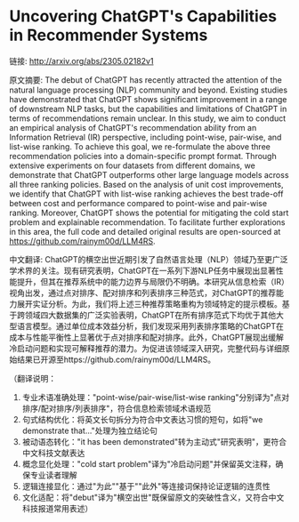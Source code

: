 # Uncovering ChatGPT's Capabilities in Recommender Systems

链接: http://arxiv.org/abs/2305.02182v1

原文摘要:
The debut of ChatGPT has recently attracted the attention of the natural
language processing (NLP) community and beyond. Existing studies have
demonstrated that ChatGPT shows significant improvement in a range of
downstream NLP tasks, but the capabilities and limitations of ChatGPT in terms
of recommendations remain unclear. In this study, we aim to conduct an
empirical analysis of ChatGPT's recommendation ability from an Information
Retrieval (IR) perspective, including point-wise, pair-wise, and list-wise
ranking. To achieve this goal, we re-formulate the above three recommendation
policies into a domain-specific prompt format. Through extensive experiments on
four datasets from different domains, we demonstrate that ChatGPT outperforms
other large language models across all three ranking policies. Based on the
analysis of unit cost improvements, we identify that ChatGPT with list-wise
ranking achieves the best trade-off between cost and performance compared to
point-wise and pair-wise ranking. Moreover, ChatGPT shows the potential for
mitigating the cold start problem and explainable recommendation. To facilitate
further explorations in this area, the full code and detailed original results
are open-sourced at https://github.com/rainym00d/LLM4RS.

中文翻译:
ChatGPT的横空出世近期引发了自然语言处理（NLP）领域乃至更广泛学术界的关注。现有研究表明，ChatGPT在一系列下游NLP任务中展现出显著性能提升，但其在推荐系统中的能力边界与局限仍不明确。本研究从信息检索（IR）视角出发，通过点对排序、配对排序和列表排序三种范式，对ChatGPT的推荐能力展开实证分析。为此，我们将上述三种推荐策略重构为领域特定的提示模板。基于跨领域四大数据集的广泛实验表明，ChatGPT在所有排序范式下均优于其他大型语言模型。通过单位成本效益分析，我们发现采用列表排序策略的ChatGPT在成本与性能平衡性上显著优于点对排序和配对排序。此外，ChatGPT展现出缓解冷启动问题和实现可解释推荐的潜力。为促进该领域深入研究，完整代码与详细原始结果已开源至https://github.com/rainym00d/LLM4RS。

（翻译说明：
1. 专业术语准确处理："point-wise/pair-wise/list-wise ranking"分别译为"点对排序/配对排序/列表排序"，符合信息检索领域术语规范
2. 句式结构优化：将英文长句拆分为符合中文表达习惯的短句，如将"we demonstrate that..."处理为独立结论句
3. 被动语态转化："it has been demonstrated"转为主动式"研究表明"，更符合中文科技文献表达
4. 概念显化处理："cold start problem"译为"冷启动问题"并保留英文注释，确保专业读者理解
5. 逻辑连接显化：通过"为此""基于""此外"等连接词保持论证逻辑的连贯性
6. 文化适配：将"debut"译为"横空出世"既保留原文的突破性含义，又符合中文科技报道常用表述）
